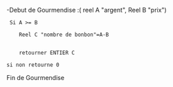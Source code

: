 -Debut de Gourmendise :( reel A "argent", Reel B "prix")
         
	 Si A >= B 
   
	 	Reel C "nombre de bonbon"=A-B
		
   
	 	retourner ENTIER C
		
 	si non retourne 0
 Fin de Gourmendise
  
